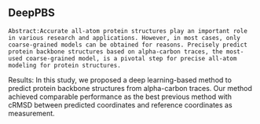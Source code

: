 ## DeepPBS
    Abstract:Accurate all-atom protein structures play an important role in various research and applications. However, in most cases, only coarse-grained models can be obtained for reasons. Precisely predict protein backbone structures based on alpha-carbon traces, the most-used coarse-grained model, is a pivotal step for precise all-atom modeling for protein structures. 
Results: In this study, we proposed a deep learning-based method to predict protein backbone structures from alpha-carbon traces. Our method achieved comparable performance as the best previous method with cRMSD between predicted coordinates and reference coordinates as measurement.
